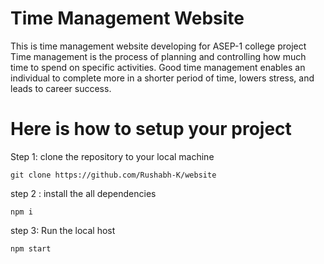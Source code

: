 # Time Management Website

This is time management website developing for ASEP-1 college project
Time management is the process of planning and controlling how much time to spend on specific activities.
Good time management enables an individual to complete more in a shorter period of time,
lowers stress, and leads to career success.

# Here is how to setup your project

Step 1: clone the repository to your local machine

```
git clone https://github.com/Rushabh-K/website
```

step 2 : install the all dependencies

```
npm i
```

step 3: Run the local host

```
npm start
```
